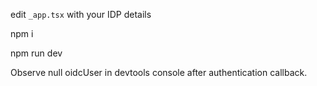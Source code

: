 edit `_app.tsx` with your IDP details

npm i

npm run dev

Observe null oidcUser in devtools console after authentication callback.
